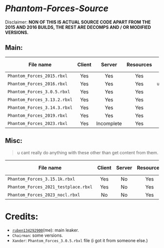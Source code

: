 # *Phantom-Forces-Source*

Disclaimer: **NON OF THIS IS ACTUAL SOURCE CODE APART FROM THE 2015 AND 2016 BUILDS, THE REST ARE DECOMPS AND / OR MODIFIED VERSIONS.**


## Main:

| File name | Client | Server | Resources | Server Version | Year |
| --------- | :----: | :----: | :-------: | :------------: | :--: |
| `Phantom_Forces_2015.rbxl` | Yes | Yes | Yes | `0.14.4a` | 2015 |
| `Phantom_Forces_2016.rbxl` | Yes | Yes | Yes | `unavailable` | 2016 |
| `Phantom_Forces_3.0.5.rbxl` | Yes | Yes | Yes | `3.0.5` | 2017 |
| `Phantom_Forces_3.13.2.rbxl` | Yes | Yes | Yes | `3.13.2` | 2018 |
| `Phantom_Forces_3.14.3.rbxl` | Yes | Yes | Yes | `3.14.3` | 2018 |
| `Phantom_Forces_2019.rbxl` | Yes | Yes | Yes | `4.7.1k` | 2019 |
| `Phantom_Forces_2023.rbxl` | Yes | Incomplete | Yes | `8.0.1f` | 2023 |

## Misc:

> u cant really do anything with these other than get content from them.

| File name | Client | Server | Resources | Server Version | Year |
| --------- | :----: | :----: | :-------: | :------------: | :--: |
| `Phantom_Forces_3.15.1k.rbxl` | Yes | No | Yes | `3.15.1k` | 2018 |
| `Phantom_Forces_2021_testplace.rbxl` | Yes | No | Yes | `5.6.1` | 2021 |
| `Phantom_Forces_2023_nocl.rbxl` | No | No | Yes | `8.0.0m` | 2023 |

# Credits:
- [`ruben134292900`](https://github.com/ruben134292900)(me): main leaker.
- `Chairman`: some versions.
- `Xander`: `Phantom_Forces_3.0.5.rbxl` file (i got it from someone else.)
